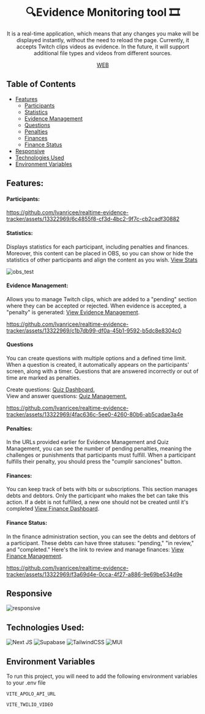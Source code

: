 
<div align="center">
  <h1>
    🔍Evidence Monitoring tool 🎞️
  </h1>

<p>It is a real-time application, which means that any changes you make will be displayed instantly, without the need to reload the page. Currently, it accepts Twitch clips videos as evidence. In the future, it will support additional file types and videos from different sources.</p>


 [WEB](https://realtime-evidence-tracker.vercel.app/dashboard/evidence)

</div>

## Table of Contents
- [Features](#features)
  - [Participants](#participants)
  - [Statistics](#statistics)
  - [Evidence Management](#evidence-management)
  - [Questions](#questions)
  - [Penalties](#penalties)
  - [Finances](#finances)
  - [Finance Status](#finance-status)
- [Responsive](#responsive)
- [Technologies Used](#technologies-used)
- [Environment Variables](#environment-variables)

## Features:



#### Participants:

https://github.com/Ivanricee/realtime-evidence-tracker/assets/13322969/6c4855f8-cf3d-4bc2-9f7c-cb2cadf30882


#### Statistics:
  Displays statistics for each participant, including penalties and finances. Moreover, this content can be placed in OBS, so you can show or hide the statistics of other participants and align the content as you wish. [View Stats](https://realtime-evidence-tracker.vercel.app/participants/1?showInfo=true)

![obs_test](https://github.com/Ivanricee/realtime-evidence-tracker/assets/13322969/e7646c49-f35a-4262-bf5c-a9e844a11d95)


#### Evidence Management:
  Allows you to manage Twitch clips, which are added to a "pending" section where they can be accepted or rejected. When evidence is accepted, a "penalty" is generated: [View Evidence Management](https://realtime-evidence-tracker.vercel.app/manage/evidence?participantId=1).

https://github.com/Ivanricee/realtime-evidence-tracker/assets/13322969/c1b7db99-df0a-45b1-9592-b5dc8e8304c0


#### Questions
  You can create questions with multiple options and a defined time limit. When a question is created, it automatically appears on the participants' screen, along with a timer. Questions that are answered incorrectly or out of time are marked as penalties.

Create questions: [Quiz Dashboard.](https://realtime-evidence-tracker.vercel.app/dashboard/quiz) </br>
View and answer questions: [Quiz Management.](https://realtime-evidence-tracker.vercel.app/manage/quiz)

https://github.com/Ivanricee/realtime-evidence-tracker/assets/13322969/4fac636c-5ee0-4260-80b6-ab5cadae3a4e


#### Penalties:
  In the URLs provided earlier for Evidence Management and Quiz Management, you can see the number of pending penalties, meaning the challenges or punishments that participants must fulfill. When a participant fulfills their penalty, you should press the "cumplir sanciones" button.

#### Finances:

  You can keep track of bets with bits or subscriptions. This section manages debts and debtors. Only the participant who makes the bet can take this action. If a debt is not fulfilled, a new one should not be created until it's completed [View Finance Dashboard](https://realtime-evidence-tracker.vercel.app/dashboard/finance).

#### Finance Status:

  In the finance administration section, you can see the debts and debtors of a participant. These debts can have three statuses: "pending," "in review," and "completed." Here's the link to review and manage finances: [View Finance Management](https://realtime-evidence-tracker.vercel.app/manage/finance).


https://github.com/Ivanricee/realtime-evidence-tracker/assets/13322969/f3a69d4e-0cca-4f27-a886-9e69be534d9e


## Responsive

![responsive](https://github.com/Ivanricee/realtime-evidence-tracker/assets/13322969/616079c5-4134-406f-b8e3-90a595212b45)


## Technologies Used:

![Next JS](https://img.shields.io/badge/Next-black?style=for-the-badge&logo=next.js&logoColor=white)
![Supabase](https://img.shields.io/badge/Supabase-3ECF8E?style=for-the-badge&logo=supabase&logoColor=white)
![TailwindCSS](https://img.shields.io/badge/tailwindcss-%2338B2AC.svg?style=for-the-badge&logo=tailwind-css&logoColor=white)
![MUI](https://img.shields.io/badge/MUI-%230081CB.svg?style=for-the-badge&logo=mui&logoColor=white)


 ## Environment Variables

To run this project, you will need to add the following environment variables to your .env file

`VITE_APOLO_API_URL`

`VITE_TWILIO_VIDEO`


